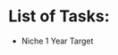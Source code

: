 # List of Tasks:


* Niche 1 Year Target

*  <object width="100%" height="100%" :data="data?.url"></object>

* Compund data structure for API endpoint. [complete]
* Invoice Generator Package.
* Add Thana in devfaysal package.
* Update skeleteon vue. [complete]
* Update skeleton laravel. [running]
* Js,PHP,GO others a  content in bytelogs. [running]
* Create smm panel or any micro panel. [running]
* Code Bank which will be script.md a pattern. [running]
* Build the website for bytelogs preview. [running]
* M Flow [Running]
* Finish RumAyne [Running]
* Increase DX in bytelogs.
* laravel guide
* Web script
* SAAS?? 
* ICU Lagbe Post blog
* PDF in Browser Dom

  Package Idea
  * Application Health Monitor [Link,Security,Seo,Format] etc
  * Auto Site Map [Running]
  * Directives [ Initial ]
  * Auth [Intial ]
  * Markdown
  * Spotlight Laravel ***
  * Robot.txt package [https://github.com/mguinea/laravel-robots]
  * https://github.com/smastrom/notivue


